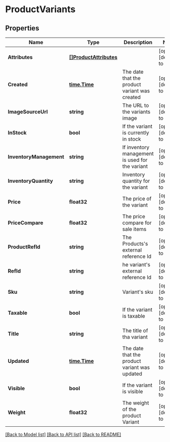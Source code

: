 # ProductVariants

## Properties
Name | Type | Description | Notes
------------ | ------------- | ------------- | -------------
**Attributes** | [**[]ProductAttributes**](Product_attributes.md) |  | [optional] [default to null]
**Created** | [**time.Time**](time.Time.md) | The date that the product variant was created | [optional] [default to null]
**ImageSourceUrl** | **string** | The URL to the variants image | [optional] [default to null]
**InStock** | **bool** | If the variant is currently in stock | [optional] [default to null]
**InventoryManagement** | **string** | If inventory management is used for the variant | [optional] [default to null]
**InventoryQuantity** | **string** | Inventory quantity for the variant | [optional] [default to null]
**Price** | **float32** | The price of the variant | [optional] [default to null]
**PriceCompare** | **float32** | The price compare for sale items | [optional] [default to null]
**ProductRefId** | **string** | The Products&#39;s external reference Id | [optional] [default to null]
**RefId** | **string** | he variant&#39;s external reference Id | [optional] [default to null]
**Sku** | **string** | Variant&#39;s sku | [optional] [default to null]
**Taxable** | **bool** | If the variant is taxable | [optional] [default to null]
**Title** | **string** | The title of tha variant | [optional] [default to null]
**Updated** | [**time.Time**](time.Time.md) | The date that the product variant was updated | [optional] [default to null]
**Visible** | **bool** | If the variant is visible | [optional] [default to null]
**Weight** | **float32** | The weight of the product Variant | [optional] [default to null]

[[Back to Model list]](../README.md#documentation-for-models) [[Back to API list]](../README.md#documentation-for-api-endpoints) [[Back to README]](../README.md)


